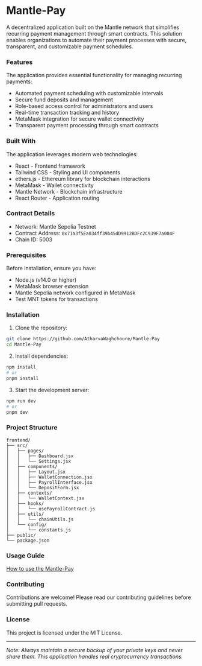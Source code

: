 # Mantle-Pay

A decentralized application built on the Mantle network that simplifies recurring payment management through smart contracts. This solution enables organizations to automate their payment processes with secure, transparent, and customizable payment schedules.

### Features

The application provides essential functionality for managing recurring payments:

* Automated payment scheduling with customizable intervals
* Secure fund deposits and management
* Role-based access control for administrators and users
* Real-time transaction tracking and history
* MetaMask integration for secure wallet connectivity
* Transparent payment processing through smart contracts

### Built With

The application leverages modern web technologies:

* React - Frontend framework
* Tailwind CSS - Styling and UI components
* ethers.js - Ethereum library for blockchain interactions
* MetaMask - Wallet connectivity
* Mantle Network - Blockchain infrastructure
* React Router - Application routing

### Contract Details

* Network: Mantle Sepolia Testnet
* Contract Address: `0x71a3f5Ea034ff39b45dD9912BDFc2C939F7a004F`
* Chain ID: 5003

### Prerequisites

Before installation, ensure you have:

* Node.js (v14.0 or higher)
* MetaMask browser extension
* Mantle Sepolia network configured in MetaMask
* Test MNT tokens for transactions

### Installation

1. Clone the repository:
```bash
git clone https://github.com/AtharvaWaghchoure/Mantle-Pay
cd Mantle-Pay
```

2. Install dependencies:
```bash
npm install
# or
pnpm install
```

3. Start the development server:
```bash
npm run dev
# or
pnpm dev
```

### Project Structure
```
frontend/
├── src/
│   ├── pages/
│   │   ├── Dashboard.jsx
│   │   └── Settings.jsx
│   ├── components/
│   │   ├── Layout.jsx
│   │   ├── WalletConnection.jsx
│   │   ├── PayrollInterface.jsx
│   │   └── DepositForm.jsx
│   ├── contexts/
│   │   └── WalletContext.jsx
│   ├── hooks/
│   │   └── usePayrollContract.js
│   ├── utils/
│   │   └── chainUtils.js
│   └── config/
│       └── constants.js
├── public/
└── package.json
```

### Usage Guide

[How to use the Mantle-Pay](https://youtu.be/_QVqAgfuq1E)

### Contributing

Contributions are welcome! Please read our contributing guidelines before submitting pull requests.

### License

This project is licensed under the MIT License.

---

*Note: Always maintain a secure backup of your private keys and never share them. This application handles real cryptocurrency transactions.*
